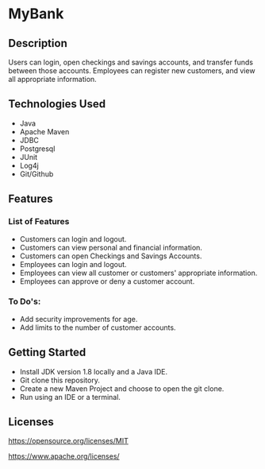 
<h1>MyBank</h1>
<h2>Description</h2>
<p>Users can login, open checkings and savings accounts, and transfer funds between those accounts. Employees can register new customers, and view all appropriate information.</p>
<h2>Technologies Used</h2>
<ul>
<li>Java</li>
<li>Apache Maven</li>
<li>JDBC</li>
<li>Postgresql</li>
<li>JUnit</li>
<li>Log4j</li>
  <li>Git/Github</li>
</ul>
<h2>Features</h2>
<h3>List of Features</h3>
<ul>
<li>Customers can login and logout.</li>
<li>Customers can view personal and financial information.</li>
<li>Customers can open Checkings and Savings Accounts.</li>
<li>Employees can login and logout.</li>
<li>Employees can view all customer or customers' appropriate information.</li>
<li>Employees can approve or deny a customer account.</li>
</ul>
<h3>To Do's:</h3>
<ul>
<li>Add security improvements for age.</li>
<li>Add limits to the number of customer accounts.</li>
</ul>
<h2>Getting Started</h2>
<ul>
<li>Install JDK version 1.8 locally and a Java IDE.</li>
<li>Git clone this repository.</li>
<li>Create a new Maven Project and choose to open the git clone.</li>
<li>Run using an IDE or a terminal.</li>
</ul>
<h2>Licenses</h2>
<p><a href="https://opensource.org/licenses/MIT">https://opensource.org/licenses/MIT</a></p>
<p><a href="https://www.apache.org/licenses/">https://www.apache.org/licenses/</a></p>
